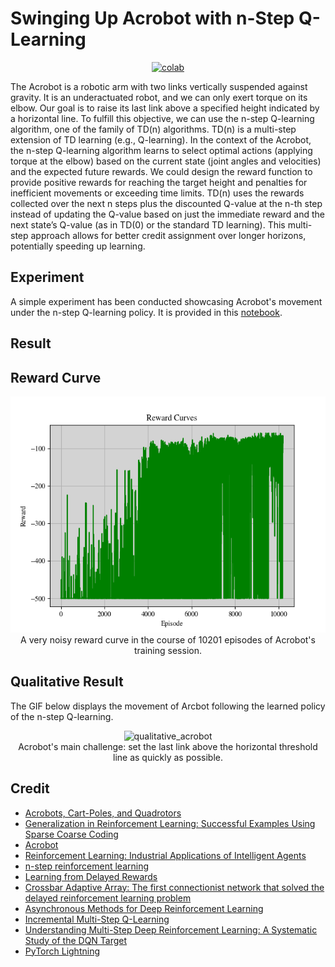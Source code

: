 # Swinging Up Acrobot with n-Step Q-Learning


 <div align="center">
    <a href="https://colab.research.google.com/github/reshalfahsi/swinging-up-acrobot/blob/master/Swinging_Up_Acrobot_with_n_Step_Q_Learning.ipynb"><img src="https://colab.research.google.com/assets/colab-badge.svg" alt="colab"></a>
    <br />
 </div>


The Acrobot is a robotic arm with two links vertically suspended against gravity. It is an underactuated robot, and we can only exert torque on its elbow. Our goal is to raise its last link above a specified height indicated by a horizontal line. To fulfill this objective, we can use the n-step Q-learning algorithm, one of the family of TD(n) algorithms. TD(n) is a multi-step extension of TD learning (e.g., Q-learning). In the context of the Acrobot, the n-step Q-learning algorithm learns to select optimal actions (applying torque at the elbow) based on the current state (joint angles and velocities) and the expected future rewards. We could design the reward function to provide positive rewards for reaching the target height and penalties for inefficient movements or exceeding time limits. TD(n) uses the rewards collected over the next n steps plus the discounted Q-value at the n-th step instead of updating the Q-value based on just the immediate reward and the next state’s Q-value (as in TD(0) or the standard TD learning). This multi-step approach allows for better credit assignment over longer horizons, potentially speeding up learning.


## Experiment


A simple experiment has been conducted showcasing Acrobot's movement under the n-step Q-learning policy. It is provided in this [notebook](https://github.com/reshalfahsi/swinging-up-acrobot/blob/master/Swinging_Up_Acrobot_with_n_Step_Q_Learning.ipynb).


## Result

## Reward Curve

<p align="center"> <img src="https://github.com/reshalfahsi/swinging-up-acrobot/blob/master/assets/reward_curve.png" alt="reward_curve" > <br /> A very noisy reward curve in the course of 10201 episodes of Acrobot's training session. </p>


## Qualitative Result


The GIF below displays the movement of Arcbot following the learned policy of the n-step Q-learning.

<p align="center"> <img src="https://github.com/reshalfahsi/rocket-trajectory-optimization/blob/master/assets/qualitative_acrobot.gif" alt="qualitative_acrobot" > <br /> Acrobot's main challenge: set the last link above the horizontal threshold line as quickly as possible. </p>


## Credit


- [Acrobots, Cart-Poles, and Quadrotors](https://underactuated.mit.edu/acrobot.html)
- [Generalization in Reinforcement Learning: Successful Examples Using Sparse Coarse Coding](http://incompleteideas.net/papers/sutton-96.pdf)
- [Acrobot](https://gymnasium.farama.org/environments/classic_control/acrobot/)
- [Reinforcement Learning: Industrial Applications of Intelligent Agents](https://rl-book.com/)
- [n-step reinforcement learning](https://gibberblot.github.io/rl-notes/single-agent/n-step.html)
- [Learning from Delayed Rewards](https://www.cs.rhul.ac.uk/~chrisw/new_thesis.pdf)
- [Crossbar Adaptive Array: The first connectionist network that solved the delayed reinforcement learning problem](https://link.springer.com/chapter/10.1007/978-3-7091-6384-9_54)
- [Asynchronous Methods for Deep Reinforcement Learning](https://arxiv.org/pdf/1602.01783)
- [Incremental Multi-Step Q-Learning](https://link.springer.com/article/10.1007/BF00114731)
- [Understanding Multi-Step Deep Reinforcement Learning: A Systematic Study of the DQN Target](https://arxiv.org/pdf/1901.07510)
- [PyTorch Lightning](https://lightning.ai/docs/pytorch/latest/)
